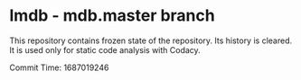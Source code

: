 # lmdb - mdb.master branch

This repository contains frozen state of the repository.
Its history is cleared. It is used only for static code
analysis with Codacy.

Commit Time: 1687019246